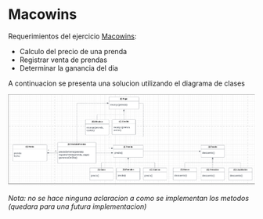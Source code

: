 # Macowins

Requerimientos del ejercicio [Macowins](/assets/Ejercicio_Macowins.pdf):
* Calculo del precio de una prenda
* Registrar venta de prendas
* Determinar la ganancia del dia

A continuacion se presenta una solucion utilizando el diagrama de clases

![Diagrama de clases](/assets/uml_macowins.png)

*Nota: no se hace ninguna aclaracion a como se implementan los metodos (quedara para una futura implementacion)*
